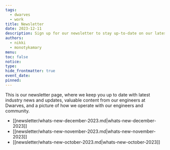 ```yaml
---
tags:
  - dwarves
  - work
title: Newsletter
date: 2023-12-11
description: Sign up for our newsletter to stay up-to-date on our latest news, tips, and updates. We'll deliver valuable content straight to your inbox, keeping you informed and engaged with stuff happening at Dwarves.
authors:
  - nikki
  - monotykamary
menu: 
toc: false
notice: 
type: 
hide_frontmatter: true
event_date: 
pinned:
---
```

This is our newsletter page, where we keep you up to date with latest industry news and updates, valuable content from our engineers at Dwarves, and a picture of how we operate with our engineers and community.

- [[newsletter/whats-new-december-2023.md|whats-new-december-2023]]
- [[newsletter/whats-new-november-2023.md|whats-new-november-2023]]
- [[newsletter/whats-new-october-2023.md|whats-new-october-2023]]

